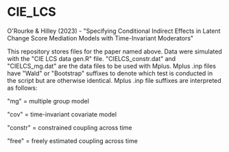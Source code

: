 # CIE_LCS
O'Rourke & Hilley (2023) - "Specifying Conditional Indirect Effects in Latent Change Score Mediation Models with Time-Invariant Moderators"

This repository stores files for the paper named above. Data were simulated with the "CIE LCS data gen.R" file. "CIELCS_constr.dat" and "CIELCS_mg.dat" are the data files to be used with Mplus. Mplus .inp files have "Wald" or "Bootstrap" suffixes to denote which test is conducted in the script but are otherwise identical. Mplus .inp file suffixes are interpreted as follows:

"mg" = multiple group model

"cov" = time-invariant covariate model

"constr" = constrained coupling across time

"free" = freely estimated coupling across time
